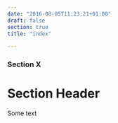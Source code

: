 ```yaml
---
date: "2016-08-05T11:23:21+01:00"
draft: false
section: true
title: "index"

---
```


### Section X

# Section Header

Some text